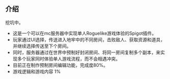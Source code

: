 ## 介绍
挖坑中。
* 这是一个可以在mc服务器中实现单人Roguelike游戏体验的Spigot插件。
* 玩家通过UI选择，传送进入地牢中的不同房间，击败敌人、获取资源和道具，并继续选择传送至下个房间。
* 同时，服务器通过在世界中预制好封闭房间、将同一房间复制多个副本，来实现多个玩家同时体验单人游戏流程，而不会相遇冲突。
* 目前正在制作预制房间编辑功能，完成度80%。
* 游戏逻辑和游戏内容 1%

